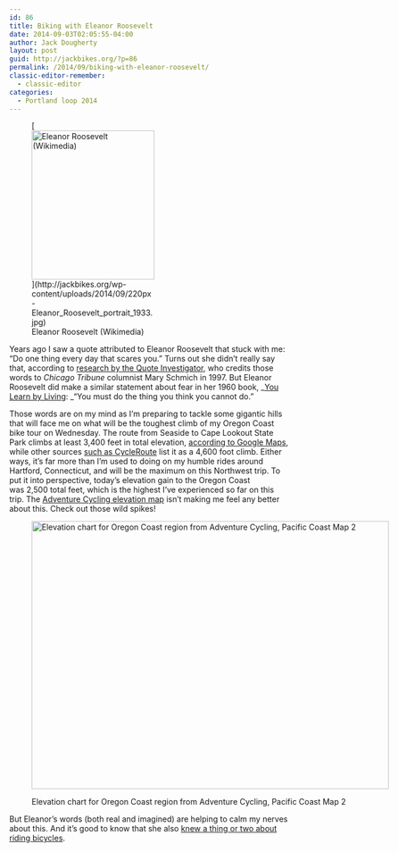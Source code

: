 ```yaml
---
id: 86
title: Biking with Eleanor Roosevelt
date: 2014-09-03T02:05:55-04:00
author: Jack Dougherty
layout: post
guid: http://jackbikes.org/?p=86
permalink: /2014/09/biking-with-eleanor-roosevelt/
classic-editor-remember:
  - classic-editor
categories:
  - Portland loop 2014
---
```

<figure id="attachment_87" aria-describedby="caption-attachment-87" style="width: 220px" class="wp-caption alignright">[<img class="size-full wp-image-87" src="http://jackbikes.org/wp-content/uploads/2014/09/220px-Eleanor_Roosevelt_portrait_1933.jpg" alt="Eleanor Roosevelt (Wikimedia)" width="220" height="267" />](http://jackbikes.org/wp-content/uploads/2014/09/220px-Eleanor_Roosevelt_portrait_1933.jpg)<figcaption id="caption-attachment-87" class="wp-caption-text">Eleanor Roosevelt (Wikimedia)</figcaption></figure> 

Years ago I saw a quote attributed to Eleanor Roosevelt that stuck with me: &#8220;Do one thing every day that scares you.&#8221; Turns out she didn&#8217;t really say that, according to <a href="http://quoteinvestigator.com/2013/08/09/scare/" target="_blank">research by the Quote Investigator</a>, who credits those words to _Chicago Tribune_ columnist Mary Schmich in 1997. But Eleanor Roosevelt did make a similar statement about fear in her 1960 book, _<a href="http://en.wikiquote.org/wiki/Eleanor_Roosevelt" target="_blank">You Learn by Living</a>: _&#8220;You must do the thing you think you cannot do.&#8221;

Those words are on my mind as I&#8217;m preparing to tackle some gigantic hills that will face me on what will be the toughest climb of my Oregon Coast bike tour on Wednesday. The route from Seaside to Cape Lookout State Park climbs at least 3,400 feet in total elevation, <a href="https://goo.gl/maps/1uBGn" target="_blank">according to Google Maps</a>, while other sources <a href="http://cycleroute.org/?slat=45.9930709&slng=-123.92263639999999&elat=45.34292019999999&elng=-123.97093990000002&mode=BICYCLING" target="_blank">such as CycleRoute</a> list it as a 4,600 foot climb. Either ways, it&#8217;s far more than I&#8217;m used to doing on my humble rides around Hartford, Connecticut, and will be the maximum on this Northwest trip. To put it into perspective, today&#8217;s elevation gain to the Oregon Coast was 2,500 total feet, which is the highest I&#8217;ve experienced so far on this trip. The <a href="http://www.adventurecycling.org/routes-and-maps/adventure-cycling-route-network/pacific-coast/" target="_blank">Adventure Cycling elevation map</a> isn&#8217;t making me feel any better about this. Check out those wild spikes!<figure id="attachment_88" aria-describedby="caption-attachment-88" style="width: 640px" class="wp-caption aligncenter">

[<img class="size-full wp-image-88" src="http://jackbikes.org/wp-content/uploads/2014/09/AdventureCyclingElevation.jpg" alt="Elevation chart for Oregon Coast region from Adventure Cycling, Pacific Coast Map 2" width="640" height="480" srcset="https://jackbikes.org/wp-content/uploads/2014/09/AdventureCyclingElevation.jpg 640w, https://jackbikes.org/wp-content/uploads/2014/09/AdventureCyclingElevation-300x225.jpg 300w" sizes="(max-width: 640px) 100vw, 640px" />](http://jackbikes.org/wp-content/uploads/2014/09/AdventureCyclingElevation.jpg)<figcaption id="caption-attachment-88" class="wp-caption-text">Elevation chart for Oregon Coast region from Adventure Cycling, Pacific Coast Map 2</figcaption></figure> 

But Eleanor&#8217;s words (both real and imagined) are helping to calm my nerves about this. And it&#8217;s good to know that she also <a href="http://books.google.com/books?id=cDg8XClxyDAC&pg=PA27&lpg=PA27&dq=eleanor+roosevelt+bicycle&source=bl&ots=4Mvfw0dFxL&sig=jZJsXo_WKOYeJT30XFZ0-AyoFrg&hl=en&sa=X&ei=rKwGVJ3eMsLCigL1oIGIBg&ved=0CC4Q6AEwBg#v=onepage&q=eleanor%20roosevelt%20bicycle&f=false" target="_blank">knew a thing or two about riding bicycles</a>.